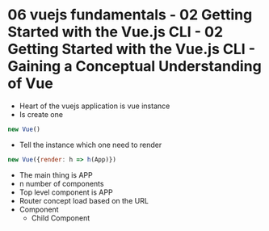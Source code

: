 # 06 vuejs fundamentals - 02 Getting Started with the Vue.js CLI - 02 Getting Started with the Vue.js CLI - Gaining a Conceptual Understanding of Vue

- Heart of the vuejs application is vue instance
- Is create one
```javascript
new Vue()
```
- Tell the instance which one need to render
```javascript
new Vue({render: h => h(App)})
```

- The main thing is APP
- n number of components
- Top level component is APP
- Router concept load based on the URL
- Component
	- Child Component